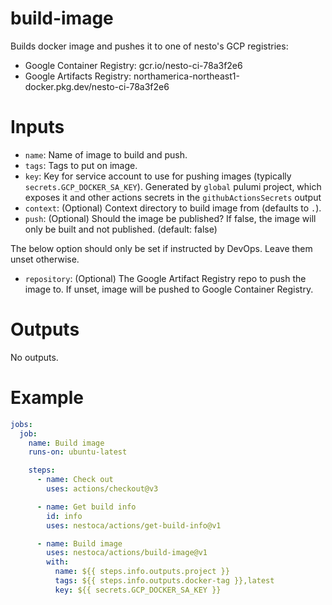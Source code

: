 # build-image

Builds docker image and pushes it to one of nesto's GCP registries:

- Google Container Registry: gcr.io/nesto-ci-78a3f2e6
- Google Artifacts Registry: northamerica-northeast1-docker.pkg.dev/nesto-ci-78a3f2e6

# Inputs

- `name`: Name of image to build and push.
- `tags`: Tags to put on image.
- `key`: Key for service account to use for pushing images (typically `secrets.GCP_DOCKER_SA_KEY`). Generated by `global` pulumi project, which exposes it and other actions secrets in the `githubActionsSecrets` output
- `context`: (Optional) Context directory to build image from (defaults to `.`).
- `push`: (Optional) Should the image be published? If false, the image will only be built and not published. (default: false)

The below option should only be set if instructed by DevOps. Leave them unset otherwise.
- `repository`: (Optional) The Google Artifact Registry repo to push the image to. If unset, image will be pushed to Google Container Registry. 

# Outputs

No outputs.

# Example

```yaml
jobs:
  job:
    name: Build image
    runs-on: ubuntu-latest

    steps:
      - name: Check out
        uses: actions/checkout@v3

      - name: Get build info
        id: info
        uses: nestoca/actions/get-build-info@v1

      - name: Build image
        uses: nestoca/actions/build-image@v1
        with:
          name: ${{ steps.info.outputs.project }}
          tags: ${{ steps.info.outputs.docker-tag }},latest
          key: ${{ secrets.GCP_DOCKER_SA_KEY }}
```

